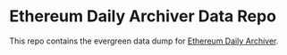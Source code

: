 # Ethereum Daily Archiver Data Repo

This repo contains the evergreen data dump for [Ethereum Daily Archiver](https://github.com/sybilwolf/eth-daily-archiver).
